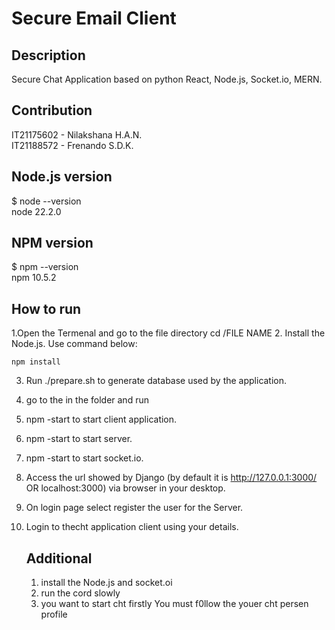 # Secure Email Client

## Description
Secure Chat Application based on python  React, Node.js, Socket.io, MERN.

## Contribution
IT21175602 - Nilakshana H.A.N.\
IT21188572 - Frenando S.D.K.

## Node.js version
$ node --version\
node 22.2.0

## NPM version
$ npm --version\
npm 10.5.2

## How to run
1.Open the Termenal and go to the file directory
cd /FILE NAME
2. Install the Node.js.
   Use command below:
   
    npm install 
    
3. Run ./prepare.sh to generate database used by the application.
4. go to the in the folder and run 
5. npm -start to start client application.
6. npm -start to start server.
7. npm -start to start socket.io.
8. Access the url showed by Django (by default it is http://127.0.0.1:3000/ OR localhost:3000) via browser in your desktop.
9. On login page select register the user for the Server.
11. Login to thecht application  client using your details.

    ## Additional
    1. install the Node.js and socket.oi
    2. run the cord slowly
    3. you want to start cht firstly You must f0llow the youer cht persen profile
    
    
